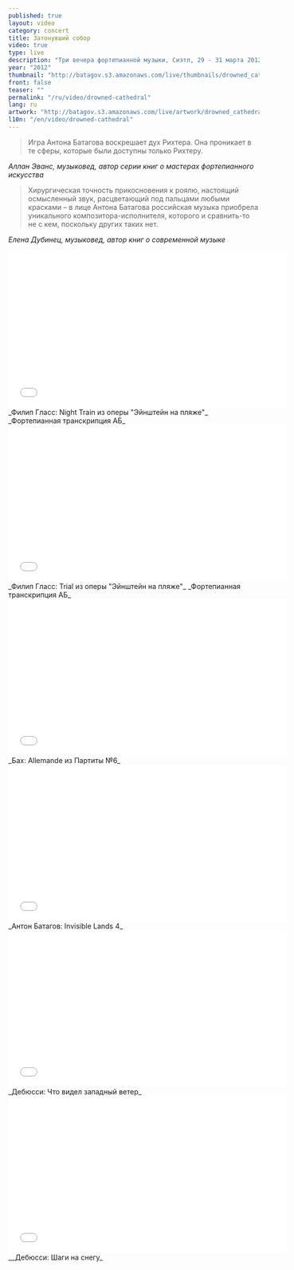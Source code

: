 ```yaml
---
published: true
layout: video
category: concert
title: Затонувший собор
video: true
type: live
description: "Три вечера фортепианной музыки, Сиэтл, 29 - 31 марта 2012"
year: "2012"
thumbnail: "http://batagov.s3.amazonaws.com/live/thumbnails/drowned_cathedral_thumb.jpg"
front: false
teaser: ""
permalink: "/ru/video/drowned-cathedral"
lang: ru
artwork: "http://batagov.s3.amazonaws.com/live/artwork/drowned_cathedral.jpg"
l10n: "/en/video/drowned-cathedral"
---
```


> Игра Антона Батагова воскрешает дух Рихтера. Она проникает в те сферы, которые были доступны только Рихтеру.

_Аллан Эванс, музыковед, автор серии книг о мастерах фортепианного искусства_

> Хирургическая точность прикосновения к роялю, настоящий осмысленный звук, расцветающий под пальцами любыми красками – в лице Антона Батагова российская музыка приобрела уникального композитора-исполнителя, которого и сравнить-то не с кем, поскольку других таких нет.

_Елена Дубинец, музыковед, автор книг о современной музыке_

<iframe id="night-train" width="560" height="315" src="//www.youtube.com/embed/wI974tzStfU" frameborder="0" allowfullscreen></iframe>
_Филип Гласс: Night Train из оперы "Эйнштейн на пляже"_  
_Фортепианная транскрипция АБ_

<iframe id="trial" width="560" height="315" src="//www.youtube.com/embed/ZOvlPvXXggs" frameborder="0" allowfullscreen></iframe>
_Филип Гласс: Trial из оперы "Эйнштейн на пляже"_  
_Фортепианная транскрипция АБ_
  
<iframe id="allemande" width="560" height="315" src="//www.youtube.com/embed/CNbdgfAor88" frameborder="0" allowfullscreen></iframe>
_Бах: Allemande из Партиты №6_
  
<iframe id="invisible-lands" width="560" height="315" src="//www.youtube.com/embed/q-nFEbIM4Ds" frameborder="0" allowfullscreen></iframe>
_Антон Батагов: Invisible Lands 4_

<iframe id="west-wind" width="560" height="315" src="//www.youtube.com/embed/oiPJOjhREyk" frameborder="0" allowfullscreen></iframe>
_Дебюсси: Что видел западный ветер_  

<iframe id="footprints" width="560" height="315" src="//www.youtube.com/embed/mCXVQtKG8to" frameborder="0" allowfullscreen></iframe>
__Дебюсси: Шаги на снегу_